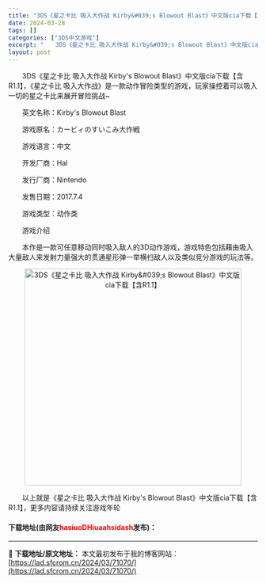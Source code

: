 ```yaml
---
title: "3DS《星之卡比 吸入大作战 Kirby&#039;s Blowout Blast》中文版cia下载【含R1.1】"
date: 2024-03-28
tags: []
categories: ["3DS中文游戏"]
excerpt: "　　3DS《星之卡比 吸入大作战 Kirby&#039;s Blowout Blast》中文版cia下载【含R1.1】，《星之卡比 吸入大作战》是一款动作冒险类型的游戏，玩家操控着可以吸入一切的星之卡比来展开冒险挑战~ 　　英文名称：Kirby&#039;s Blowout Blast 　　游戏原名：カ&hellip;"
layout: post
---
```


 <p>　　3DS《星之卡比 吸入大作战 Kirby&#39;s Blowout Blast》中文版cia下载【含R1.1】，《星之卡比 吸入大作战》是一款动作冒险类型的游戏，玩家操控着可以吸入一切的星之卡比来展开冒险挑战~</p> <p>　　英文名称：Kirby&#39;s Blowout Blast</p> <p>　　游戏原名：カービィのすいこみ大作戦</p> <p>　　游戏语言：中文</p> <p>　　开发厂商：Hal</p> <p>　　发行厂商：Nintendo</p> <p>　　发售日期：2017.7.4</p> <p>　　游戏类型：动作类</p> <p>　　游戏介绍</p> <p>　　本作是一款可任意移动同时吸入敌人的3D动作游戏，游戏特色包括藉由吸入大量敌人来发射力量强大的贯通星形弹一举横扫敌人以及类似竞分游戏的玩法等。</p> <p align="center"><img align="" border="0" src="https://lad.sfcrom.cn/wp-content/uploads/2024/03/20240328_66054a98567ed.jpg" width="438" alt="3DS《星之卡比 吸入大作战 Kirby&amp;#039;s Blowout Blast》中文版cia下载【含R1.1】" /></p> <p>　　以上就是《星之卡比 吸入大作战 Kirby&#39;s Blowout Blast》中文版cia下载【含R1.1】，更多内容请持续关注游戏年轮</p> <p><h4>下载地址(由网友<font color="red">hasiuoDHiuaahsidash</font>发布)：</h4></p> 

---
📖 **下载地址/原文地址：** 本文最初发布于我的博客网站：[https://lad.sfcrom.cn/2024/03/71070/](https://lad.sfcrom.cn/2024/03/71070/)
